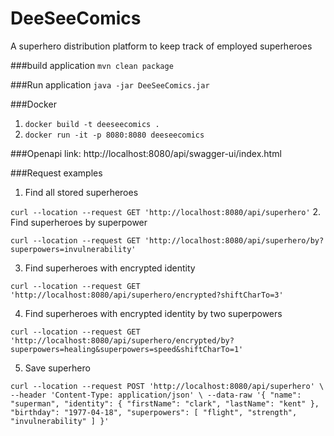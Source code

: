 # DeeSeeComics
A superhero distribution platform to keep track of employed superheroes 

###build application
`mvn clean package`

###Run application
`java -jar DeeSeeComics.jar`

###Docker
1. `docker build -t deeseecomics .`
2. `docker run -it -p 8080:8080 deeseecomics`

###Openapi link:
http://localhost:8080/api/swagger-ui/index.html

###Request examples

1. Find all stored superheroes

`curl --location --request GET 'http://localhost:8080/api/superhero'`
2. Find superheroes by superpower

`curl --location --request GET 'http://localhost:8080/api/superhero/by?superpowers=invulnerability'`

3. Find superheroes with encrypted identity

`curl --location --request GET 'http://localhost:8080/api/superhero/encrypted?shiftCharTo=3'`

4. Find superheroes with encrypted identity by two superpowers

`curl --location --request GET 'http://localhost:8080/api/superhero/encrypted/by?superpowers=healing&superpowers=speed&shiftCharTo=1'`

5. Save superhero

`curl --location --request POST 'http://localhost:8080/api/superhero' \
--header 'Content-Type: application/json' \
--data-raw '{
"name": "superman",
"identity": {
"firstName": "clark",
"lastName": "kent"
},
"birthday": "1977-04-18",
"superpowers": [
"flight",
"strength",
"invulnerability"
]
}'`
